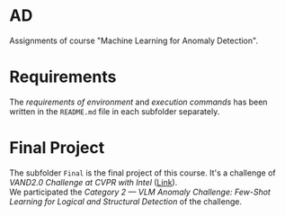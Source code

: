 # AD
Assignments of course "Machine Learning for Anomaly Detection".

# Requirements
The *requirements of environment* and *execution commands*  has been written in the `README.md` file in each subfolder separately.

# Final Project
The subfolder `Final` is the final project of this course. It's a challenge of *VAND2.0 Challenge at CVPR with Intel* ([Link](https://www.hackster.io/contests/openvino2024)).  
We participated the *Category 2 — VLM Anomaly Challenge: Few-Shot Learning for Logical and Structural Detection* of the challenge.
